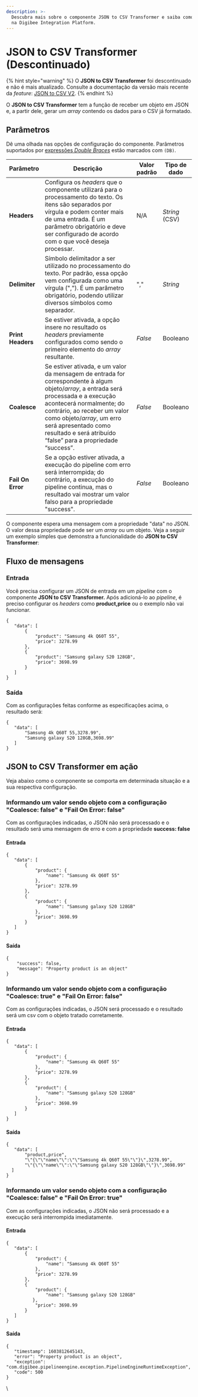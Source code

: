 ```yaml
---
description: >-
  Descubra mais sobre o componente JSON to CSV Transformer e saiba como usá-lo
  na Digibee Integration Platform.
---
```


# JSON to CSV Transformer (Descontinuado)

{% hint style="warning" %}
O **JSON to CSV Transformer** foi descontinuado e não é mais atualizado. Consulte a documentação da versão mais recente da _feature_: [JSON to CSV V2](json-to-csv-v2.md).&#x20;
{% endhint %}

O **JSON to CSV Transformer** tem a função de receber um objeto em JSON e, a partir dele, gerar um _array_ contendo os dados para o CSV já formatado.

## Parâmetros

Dê uma olhada nas opções de configuração do componente. Parâmetros suportados por [expressões _Double Braces_](https://docs.digibee.com/documentation/v/pt-br/build/double-braces) estão marcados com `(DB)`.

<table data-full-width="true"><thead><tr><th>Parâmetro</th><th width="296">Descrição</th><th>Valor padrão</th><th>Tipo de dado</th></tr></thead><tbody><tr><td><strong>Headers</strong></td><td>Configura os <em>headers</em> que o componente utilizará para o processamento do texto. Os itens são separados por vírgula e podem conter mais de uma entrada. É um parâmetro obrigatório e deve ser configurado de acordo com o que você deseja processar.</td><td>N/A</td><td><em>String</em> (CSV)</td></tr><tr><td><strong>Delimiter</strong></td><td>Símbolo delimitador a ser utilizado no processamento do texto. Por padrão, essa opção vem configurada como uma vírgula (","). É um parâmetro obrigatório, podendo utilizar diversos símbolos como separador.</td><td>","</td><td><em>String</em></td></tr><tr><td><strong>Print Headers</strong></td><td>Se estiver ativada, a opção insere no resultado os <em>headers</em> previamente configurados como sendo o primeiro elemento do <em>array</em> resultante.</td><td><em>False</em></td><td>Booleano</td></tr><tr><td><strong>Coalesce</strong></td><td>Se estiver ativada, e um valor da mensagem de entrada for correspondente à algum objeto/<em>array</em>, a entrada será processada e a execução acontecerá normalmente; do contrário, ao receber um valor como objeto/<em>array</em>, um erro será apresentado como resultado e será atribuído “false” para a propriedade “success”.</td><td><em>False</em></td><td>Booleano</td></tr><tr><td><strong>Fail On Error</strong></td><td>Se a opção estiver ativada, a execução do pipeline com erro será interrompida; do contrário, a execução do pipeline continua, mas o resultado vai mostrar um valor falso para a propriedade "success".</td><td><em>False</em></td><td>Booleano</td></tr></tbody></table>

O componente espera uma mensagem com a propriedade "data" no JSON. O valor dessa propriedade pode ser um _array_ ou um objeto. Veja a seguir um exemplo simples que demonstra a funcionalidade do **JSON to CSV Transformer**:

## Fluxo de mensagens <a href="#fluxo-de-mensagens" id="fluxo-de-mensagens"></a>

### Entrada <a href="#entrada" id="entrada"></a>

Você precisa configurar um JSON de entrada em um _pipeline_ com o componente **JSON to CSV Transformer.** Após adicioná-lo ao _pipeline_, é preciso configurar os _headers_ como **product,price** ou o exemplo não vai funcionar.

```
{
   "data": [
       {
           "product": "Samsung 4k Q60T 55",
           "price": 3278.99
       },
       {
           "product": "Samsung galaxy S20 128GB",
           "price": 3698.99
       }
   ]
}
```

### Saída <a href="#sada" id="sada"></a>

Com as configurações feitas conforme as especificações acima, o resultado será:

```
{
   "data": [
       "Samsung 4k Q60T 55,3278.99",
       "Samsung galaxy S20 128GB,3698.99"
   ]
}
```

## JSON to CSV Transformer em ação <a href="#json-to-csv-transformer-em-ao" id="json-to-csv-transformer-em-ao"></a>

Veja abaixo como o componente se comporta em determinada situação e a sua respectiva configuração.

### Informando um valor sendo objeto com a configuração "Coalesce: false" e "Fail On Error: false" <a href="#informando-um-valor-sendo-objeto-com-a-configurao-coalesce-false-e-fail-on-error-false" id="informando-um-valor-sendo-objeto-com-a-configurao-coalesce-false-e-fail-on-error-false"></a>

Com as configurações indicadas, o JSON não será processado e o resultado será uma mensagem de erro e com a propriedade **success: false**

#### **Entrada**

```
{
   "data": [
       {
           "product": {
               "name": "Samsung 4k Q60T 55"
           },
           "price": 3278.99
       },
       {
           "product": {
               "name": "Samsung galaxy S20 128GB"
           },
           "price": 3698.99
       }
   ]
}
```

#### **Saída**

```
{   
    "success": false,   
    "message": "Property product is an object"
}
```

### Informando um valor sendo objeto com a configuração "Coalesce: true" e "Fail On Error: false" <a href="#informando-um-valor-sendo-objeto-com-a-configurao-coalesce-true-e-fail-on-error-false" id="informando-um-valor-sendo-objeto-com-a-configurao-coalesce-true-e-fail-on-error-false"></a>

Com as configurações indicadas, o JSON será processado e o resultado será um csv com o objeto tratado corretamente.

#### **Entrada**

```
{
   "data": [
       {
           "product": {
               "name": "Samsung 4k Q60T 55"
           },
           "price": 3278.99
       },
       {
           "product": {
               "name": "Samsung galaxy S20 128GB"
           },
           "price": 3698.99
       }
   ]
}
```

#### **Saída**

```
{
   "data": [
       "product,price",
       "\"{\"\"name\"\":\"\"Samsung 4k Q60T 55\"\"}\",3278.99",
       "\"{\"\"name\"\":\"\"Samsung galaxy S20 128GB\"\"}\",3698.99"
  ]
}
```

### Informando um valor sendo objeto com a configuração "Coalesce: false" e "Fail On Error: true" <a href="#informando-um-valor-sendo-objeto-com-a-configurao-coalesce-false-e-fail-on-error-true" id="informando-um-valor-sendo-objeto-com-a-configurao-coalesce-false-e-fail-on-error-true"></a>

Com as configurações indicadas, o JSON não será processado e a execução será interrompida imediatamente.

#### **Entrada**

```
{
   "data": [
       {
           "product": {
               "name": "Samsung 4k Q60T 55"
           },
           "price": 3278.99
       },
       {
           "product": {
               "name": "Samsung galaxy S20 128GB"
          },
           "price": 3698.99
       }
   ]
}
```

#### **Saída**

```
{
   "timestamp": 1603812645143,
   "error": "Property product is an object",
   "exception": "com.digibee.pipelineengine.exception.PipelineEngineRuntimeException",
   "code": 500
}
```

\
